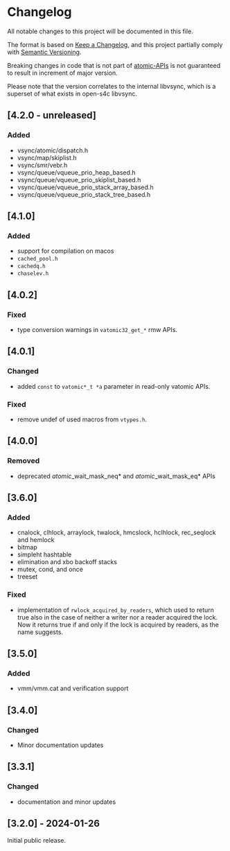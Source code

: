 # Changelog

All notable changes to this project will be documented in this file.

The format is based on [Keep a Changelog](https://keepachangelog.com/en/1.0.0/),
and this project partially comply with [Semantic Versioning](https://semver.org/spec/v2.0.0.html).

Breaking changes in code that is not part of [atomic-APIs](doc/api/vsync/atomic/README.md)
is not guaranteed to result in increment of major version.

Please note that the version correlates to the internal libvsync, which is a superset of
what exists in open-s4c libvsync.

## [4.2.0 - unreleased]

### Added

- vsync/atomic/dispatch.h
- vsync/map/skiplist.h
- vsync/smr/vebr.h
- vsync/queue/vqueue_prio_heap_based.h
- vsync/queue/vqueue_prio_skiplist_based.h
- vsync/queue/vqueue_prio_stack_array_based.h
- vsync/queue/vqueue_prio_stack_tree_based.h

## [4.1.0]

### Added

- support for compilation on macos
- `cached_pool.h`
- `cachedq.h`
- `chaselev.h`

## [4.0.2]

### Fixed

- type conversion warnings in `vatomic32_get_*` rmw APIs.

## [4.0.1]

### Changed

- added `const` to `vatomic*_t *a` parameter in read-only vatomic APIs.

### Fixed

- remove undef of used macros from `vtypes.h`.

## [4.0.0]

### Removed

- deprecated *atomic*_wait_mask_neq* and *atomic*_wait_mask_eq* APIs

## [3.6.0]

### Added

- cnalock, clhlock, arraylock, twalock, hmcslock, hclhlock, rec_seqlock and hemlock
- bitmap
- simpleht hashtable
- elimination and xbo backoff stacks
- mutex, cond, and once
- treeset

### Fixed

- implementation of `rwlock_acquired_by_readers`, which used to return
true also in the case of neither a writer nor a reader acquired the lock.
Now it returns true if and only if the lock is acquired by readers, as the name suggests.


## [3.5.0]

### Added

- vmm/vmm.cat and verification support

## [3.4.0]

### Changed

- Minor documentation updates

## [3.3.1]

### Changed

- documentation and minor updates

## [3.2.0] - 2024-01-26

Initial public release.
